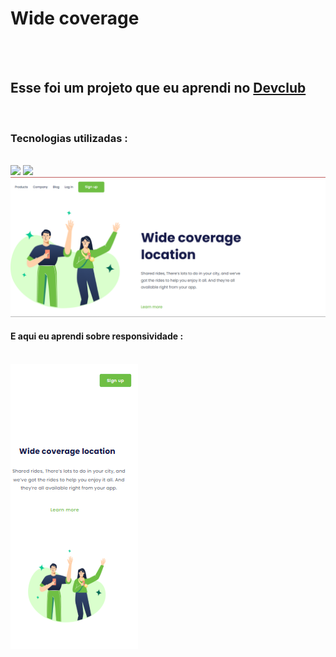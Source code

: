 <h1>Wide coverage</h1>
<br>
<br>
<h2>Esse foi um projeto que eu aprendi no <a href="https://rodoldomori.com.br/devclub">Devclub</a></h2>
<br>
<h3>Tecnologias utilizadas :</h3>
<br>
<img src="https://img.shields.io/badge/HTML5-E34F26?style=for-the-badge&logo=html5&logoColor=white">

<img src="https://img.shields.io/badge/CSS-239120?&style=for-the-badge&logo=css3&logoColor=white">

<img src="https://github.com/Devfiuza/Primeiro-projeto-responsivo/blob/main/img/wide%20coverage.desktop.png?raw=true"/>
<br>
<h4>E aqui eu aprendi sobre responsividade :</h4>
<br>
<img src="https://github.com/Devfiuza/Primeiro-projeto-responsivo/blob/main/img/Wide%20coverage.mobile.png?raw=true">
